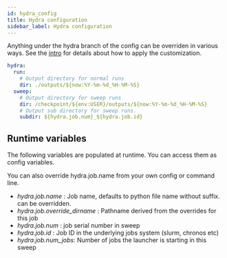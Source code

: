```yaml
---
id: hydra_config
title: Hydra configuration
sidebar_label: Hydra configuration
---
```


Anything under the hydra branch of the config can be overriden in various ways.
See the [intro](intro) for details about how to apply the customization.

```yaml
hydra:
  run:
    # Output directory for normal runs
    dir: ./outputs/${now:%Y-%m-%d_%H-%M-%S}
  sweep:
    # Output directory for sweep runs
    dir: /checkpoint/${env:USER}/outputs/${now:%Y-%m-%d_%H-%M-%S}
    # Output sub directory for sweep runs.
    subdir: ${hydra.job.num}_${hydra.job.id}
```

## Runtime variables
The following variables are populated at runtime.
You can access them as config variables.

You can also override hydra.job.name from your own config or command line.

- *hydra.job.name* : Job name, defaults to python file name without suffix. can be overridden.
- *hydra.job.override_dirname* : Pathname derived from the overrides for this job
- *hydra.job.num* : job serial number in sweep
- *hydra.job.id* : Job ID in the underlying jobs system (slurm, chronos etc) 
- *hydra.job.num_jobs*: Number of jobs the launcher is starting in this sweep
